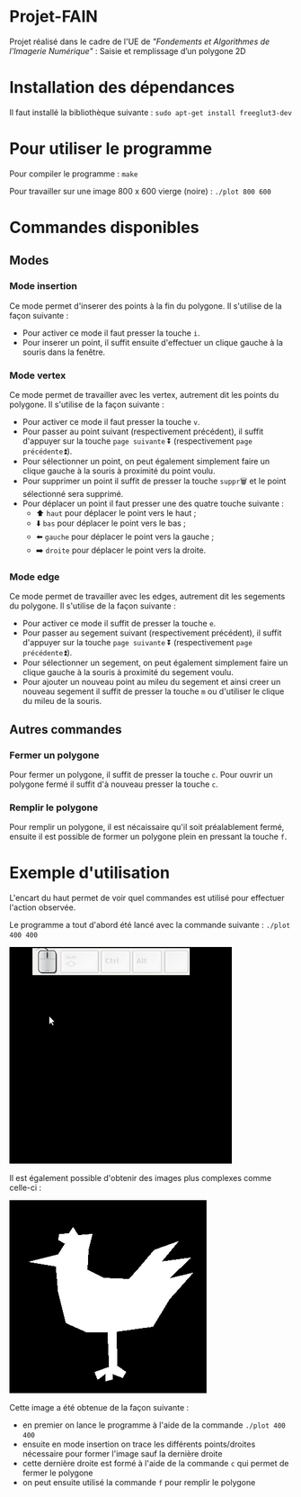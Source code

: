 # Projet-FAIN
Projet réalisé dans le cadre de l'UE de *"Fondements et Algorithmes de
l'Imagerie Numérique"* : Saisie et remplissage d’un polygone 2D

# Installation des dépendances
Il faut installé la bibliothèque suivante : `sudo apt-get install freeglut3-dev`

# Pour utiliser le programme

Pour compiler le programme : `make`

Pour travailler sur une image 800 x 600 vierge (noire) : `./plot 800 600`

# Commandes disponibles
## Modes
### Mode insertion
Ce mode permet d'inserer des points à la fin du polygone. Il s'utilise de
la façon suivante :

* Pour activer ce mode il faut presser la touche `i`.
* Pour inserer un point, il suffit ensuite d'effectuer un clique gauche à la
souris dans la fenêtre.

### Mode vertex
Ce mode permet de travailler avec les vertex, autrement dit les points du
polygone. Il s'utilise de la façon suivante :

* Pour activer ce mode il faut presser la touche `v`.
* Pour passer au point suivant (respectivement précédent), il suffit d'appuyer
sur la touche `page suivante` :arrow_double_down: (respectivement `page précédente`:arrow_double_up:).
* Pour sélectionner un point, on peut également simplement faire un clique
gauche à la souris à proximité du point voulu.
* Pour supprimer un point il suffit de presser la touche `suppr`:wastebasket:
et le point sélectionné sera supprimé.
* Pour déplacer un point il faut presser une des quatre touche suivante :
  * :arrow_up: `haut` pour déplacer le point vers le haut ;
  * :arrow_down: `bas` pour déplacer le point vers le bas ;
  * :arrow_left: `gauche` pour déplacer le point vers la gauche ;
  * :arrow_right: `droite` pour déplacer le point vers la droite.

### Mode edge
Ce mode permet de travailler avec les edges, autrement dit les segements du polygone. Il s'utilise de la façon suivante :

* Pour activer ce mode il suffit de presser la touche `e`.
* Pour passer au segement suivant (respectivement précédent), il suffit d'appuyer
sur la touche `page suivante` :arrow_double_down: (respectivement `page précédente`:arrow_double_up:).
* Pour sélectionner un segement, on peut également simplement faire un clique
gauche à la souris à proximité du segement voulu.
* Pour ajouter un nouveau point au mileu du segement et ainsi creer un nouveau segement il suffit de presser la touche `m` ou d'utiliser le clique du mileu de la souris.

## Autres commandes

### Fermer un polygone
Pour fermer un polygone, il suffit de presser la touche `c`. Pour ouvrir un polygone fermé il suffit d'à nouveau presser la touche `c`.

### Remplir le polygone
Pour remplir un polygone, il est nécaissaire qu'il soit préalablement fermé,  ensuite il est possible de former un polygone plein en pressant la touche `f`.

# Exemple d'utilisation

L'encart du haut permet de voir quel commandes est utilisé pour effectuer l'action observée.

Le programme a tout d'abord été lancé avec la commande suivante : `./plot 400 400`

![GIF exemple projet FAIN](/Exemples/exemple_commandes.gif)

Il est également possible d'obtenir des images plus complexes comme celle-ci :

![IMAGE exemple projet FAIN](/Exemples/exemple_coq.png)

Cette image a été obtenue de la façon suivante :
* en premier on lance le programme à l'aide de la commande `./plot 400 400`
* ensuite en mode insertion on trace les différents points/droites nécessaire pour former l'image sauf la dernière droite
* cette dernière droite est formé à l'aide de la commande `c` qui permet de fermer le polygone
* on peut ensuite utilisé la commande `f` pour remplir le polygone
